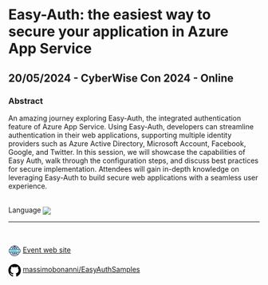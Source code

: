 # Easy-Auth: the easiest way to secure your application in Azure App Service
##  20/05/2024 - CyberWise Con 2024 - Online
### Abstract 
An amazing journey exploring Easy-Auth, the integrated authentication feature of Azure App Service. Using Easy-Auth, developers can streamline authentication in their web applications, supporting multiple identity providers such as Azure Active Directory, Microsoft Account, Facebook, Google, and Twitter. In this session, we will showcase the capabilities of Easy Auth, walk through the configuration steps, and discuss best practices for secure implementation. Attendees will gain in-depth knowledge on leveraging Easy-Auth to build secure web applications with a seamless user experience.

<br/>
Language <img width="25" src="https://raw.githubusercontent.com/massimobonanni/massimobonanni/master/images/flageng.svg" style="vertical-align:middle">

<br/>

---
<br/>
<p>
<img width="25" src="https://raw.githubusercontent.com/massimobonanni/massimobonanni/master/images/eventwebsite.svg" style="vertical-align:middle"> 
<a href="https://cyberwisecon.eu/#">Event web site</a>
</p>

<p>
<img width="25" src="https://raw.githubusercontent.com/massimobonanni/massimobonanni/master/images/github.svg" style="vertical-align:middle"> 
<a href="https://github.com/massimobonanni/EasyAuthSamples" target="_blank">massimobonanni/EasyAuthSamples</a>
</p>
